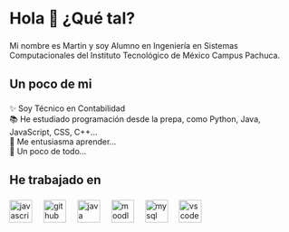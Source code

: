 <h1 align="left">Hola 👋 ¿Qué tal?</h1>

###

<p align="left">Mi nombre es Martin y soy Alumno en Ingeniería en Sistemas Computacionales  del Instituto Tecnológico de México Campus Pachuca.</p>

###

<h2 align="left">Un poco de mi</h2>

###

<p align="left">✨ Soy Técnico en Contabilidad<br>📚 He estudiado programación desde la prepa, como Python, Java, JavaScript, CSS, C++...<br>🎯 Me entusiasma aprender...<br>🎲 Un poco de todo...</p>

###

<h2 align="left">He trabajado en</h2>

###

<div align="left">
  <img src="https://cdn.jsdelivr.net/gh/devicons/devicon/icons/javascript/javascript-original.svg" height="40" alt="javascript logo"  />
  <img width="12" />
  <img src="https://cdn.jsdelivr.net/gh/devicons/devicon/icons/github/github-original.svg" height="40" alt="github logo"  />
  <img width="12" />
  <img src="https://cdn.jsdelivr.net/gh/devicons/devicon/icons/java/java-original.svg" height="40" alt="java logo"  />
  <img width="12" />
  <img src="https://cdn.jsdelivr.net/gh/devicons/devicon/icons/moodle/moodle-original.svg" height="40" alt="moodle logo"  />
  <img width="12" />
  <img src="https://cdn.jsdelivr.net/gh/devicons/devicon/icons/mysql/mysql-original.svg" height="40" alt="mysql logo"  />
  <img width="12" />
  <img src="https://cdn.jsdelivr.net/gh/devicons/devicon/icons/vscode/vscode-original.svg" height="40" alt="vscode logo"  />
</div>

###
